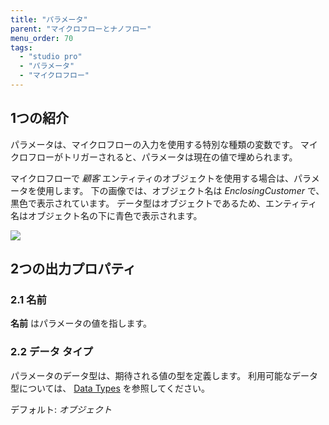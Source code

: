 ```yaml
---
title: "パラメータ"
parent: "マイクロフローとナノフロー"
menu_order: 70
tags:
  - "studio pro"
  - "パラメータ"
  - "マイクロフロー"
---
```


## 1つの紹介

パラメータは、マイクロフローの入力を使用する特別な種類の変数です。 マイクロフローがトリガーされると、パラメータは現在の値で埋められます。

マイクロフローで *顧客* エンティティのオブジェクトを使用する場合は、パラメータを使用します。 下の画像では、オブジェクト名は *EnclosingCustomer* で、黒色で表示されています。 データ型はオブジェクトであるため、エンティティ名はオブジェクト名の下に青色で表示されます。

![](attachments/parameter/parameter.png)

## 2つの出力プロパティ

### 2.1 名前

**名前** はパラメータの値を指します。

### 2.2 データ タイプ

パラメータのデータ型は、期待される値の型を定義します。 利用可能なデータ型については、 [Data Types](data-types) を参照してください。

デフォルト: *オブジェクト*
